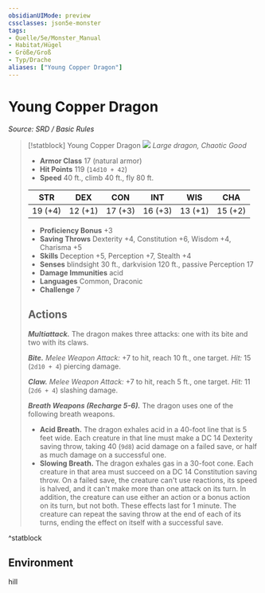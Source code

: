 ```yaml
---
obsidianUIMode: preview
cssclasses: json5e-monster
tags:
- Quelle/5e/Monster_Manual
- Habitat/Hügel
- Größe/Groß
- Typ/Drache
aliases: ["Young Copper Dragon"]
---
```

# Young Copper Dragon
*Source: SRD / Basic Rules*  

> [!statblock] Young Copper Dragon
> ![](compendium/bestiary/dragon/token/young-copper-dragon.png#token)
> *Large dragon, Chaotic Good*
> 
> - **Armor Class** 17  (natural armor)
> - **Hit Points** 119 (`14d10 + 42`)
> - **Speed** 40 ft., climb 40 ft., fly 80 ft.
> 
> |STR|DEX|CON|INT|WIS|CHA|
> |:---:|:---:|:---:|:---:|:---:|:---:|
> |19 (+4)|12 (+1)|17 (+3)|16 (+3)|13 (+1)|15 (+2)|
> 
> - **Proficiency Bonus** +3
> - **Saving Throws** Dexterity +4, Constitution +6, Wisdom +4, Charisma +5
> - **Skills** Deception +5, Perception +7, Stealth +4
> - **Senses** blindsight 30 ft., darkvision 120 ft., passive Perception 17
> - **Damage Immunities** acid
> - **Languages** Common, Draconic
> - **Challenge** 7
> 
> ## Actions
> 
> ***Multiattack.*** The dragon makes three attacks: one with its bite and two with its claws.
> 
> ***Bite.*** *Melee Weapon Attack:* +7 to hit, reach 10 ft., one target. *Hit:* 15 (`2d10 + 4`) piercing damage.
> 
> ***Claw.*** *Melee Weapon Attack:* +7 to hit, reach 5 ft., one target. *Hit:* 11 (`2d6 + 4`) slashing damage.
> 
> ***Breath Weapons (Recharge 5-6).*** The dragon uses one of the following breath weapons.
> 
> - **Acid Breath.** The dragon exhales acid in a 40-foot line that is 5 feet wide. Each creature in that line must make a DC 14 Dexterity saving throw, taking 40 (`9d8`) acid damage on a failed save, or half as much damage on a successful one.  
> - **Slowing Breath.** The dragon exhales gas in a 30-foot cone. Each creature in that area must succeed on a DC 14 Constitution saving throw. On a failed save, the creature can't use reactions, its speed is halved, and it can't make more than one attack on its turn. In addition, the creature can use either an action or a bonus action on its turn, but not both. These effects last for 1 minute. The creature can repeat the saving throw at the end of each of its turns, ending the effect on itself with a successful save.  
^statblock

## Environment

hill